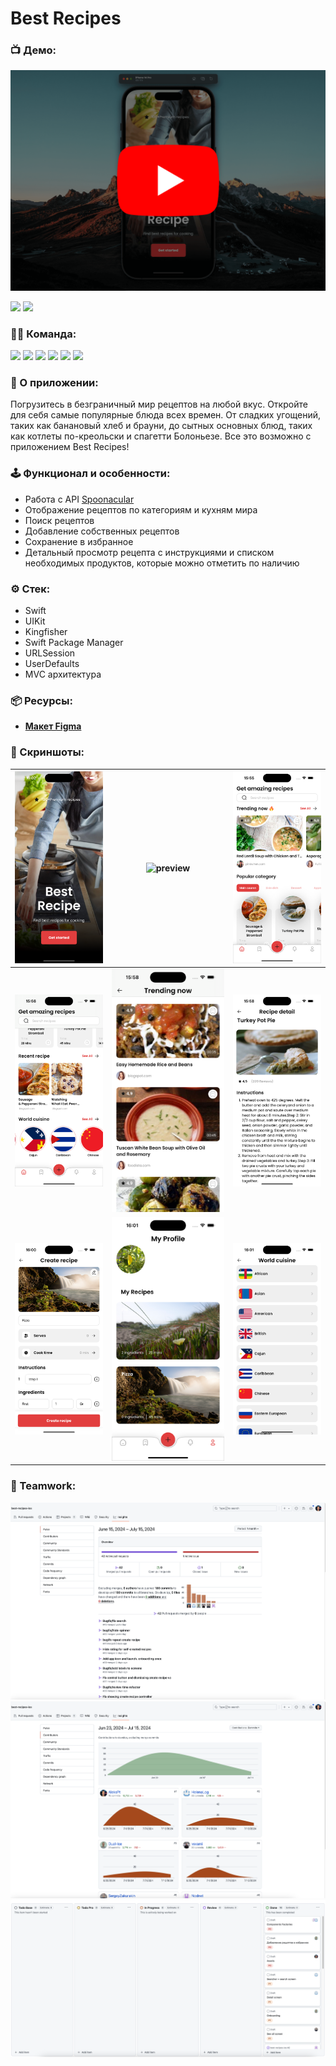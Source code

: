 # Best Recipes

### 📺 Демо:
[![Alt текст изображения](https://github.com/AleksPt/BestRecipes/blob/develop/Media/cover.png)](https://youtu.be/f6r7wyhlkjk)
<p align="left"> 
<a href="https://www.swift.org">
<img src="https://img.shields.io/badge/Swift: 5.9 - 5BBCFF"/></a>
<a href="https://developer.apple.com/ios/">
<img src="https://img.shields.io/badge/iOS: 15.0+-F2AFEF"/></a>
</p>

### 👨‍💻 Команда:
<p align="left"> 
<a href="https://github.com/Dual-Ice">
<img src="https://img.shields.io/badge/Team Leader: DualIce-mediumslateblue"/></a>
<a href="https://github.com/AleksPt">
<img src="https://img.shields.io/badge/AleksPt-FF4191"/></a>
<a href="https://github.com/vsvami">
<img src="https://img.shields.io/badge/vsvami-goldenrod"/></a>
<a href="https://github.com/HelenaLog">
<img src="https://img.shields.io/badge/HelenaLog-36BA98"/></a>
<a href="https://github.com/SergeyZakurakin">
<img src="https://img.shields.io/badge/SergeyZakurakin-DC5F00"/></a>
<a href="https://github.com/Nodnet">
<img src="https://img.shields.io/badge/Nodnet-FF6969"/></a>
</p>

### 📱 О приложении:
Погрузитесь в безграничный мир рецептов на любой вкус. Откройте для себя самые популярные блюда всех времен. От сладких угощений, таких как банановый хлеб и брауни, до сытных основных блюд, таких как котлеты по-креольски и спагетти Болоньезе. Все это возможно с приложением Best Recipes!

### 🕹️ Функционал и особенности:
- Работа с API [Spoonacular](https://spoonacular.com/)
- Отображение рецептов по категориям и кухням мира
- Поиск рецептов
- Добавление собственных рецептов
- Сохранение в избранное
- Детальный просмотр рецепта с инструкциями и списком необходимых продуктов, которые можно отметить по наличию

### ⚙️ Стек:
- Swift
- UIKit
- Kingfisher
- Swift Package Manager
- URLSession
- UserDefaults
- MVC архитектура

### 📦 Ресурсы:
- [**Макет Figma**](https://www.figma.com/design/HmUNtqS4RpPMiUYJqvXV0l/Challenge-%E2%84%962-_Best-Recipes_?m=auto&t=m98Q3VuVb5DLuWku-1)

### 📸 Скриншоты:
| ![preview](https://github.com/AleksPt/BestRecipes/blob/develop/Media/1.png) |![preview](https://github.com/AleksPt/BestRecipes/blob/develop/Media/2.png) | ![preview](https://github.com/AleksPt/BestRecipes/blob/develop/Media/3.png)
|-------|----------|---------|
| ![preview](https://github.com/AleksPt/BestRecipes/blob/develop/Media/4.png) |![preview](https://github.com/AleksPt/BestRecipes/blob/develop/Media/5.png) | ![preview](https://github.com/AleksPt/BestRecipes/blob/develop/Media/6.png)
| ![preview](https://github.com/AleksPt/BestRecipes/blob/develop/Media/7.png) |![preview](https://github.com/AleksPt/BestRecipes/blob/develop/Media/8.png) | ![preview](https://github.com/AleksPt/BestRecipes/blob/develop/Media/9.png)

### 🤝 Teamwork:
![preview](https://github.com/AleksPt/BestRecipes/blob/develop/Media/01.png)
![preview](https://github.com/AleksPt/BestRecipes/blob/develop/Media/02.png)
![preview](https://github.com/AleksPt/BestRecipes/blob/develop/Media/03.png)
